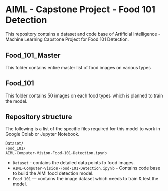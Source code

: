 # AIML - Capstone Project - Food 101 Detection

This repository contains a dataset and code base of Artificial Intelligence - Machine Learning Capstone Project for Food 101 Detection.

## Food_101_Master

This folder contains entire master list of food images on various types


## Food_101

This folder contains 50 images on each food types which is planned to train the model. 

## Repository structure

The following is a list of the specific files required for this model to work in Google Colab or Jupyter Notebook.

```bash
Dataset/
Food_101/
AIML-Computer-Vision-Food-101-Detection.ipynb
```

- `Dataset` - contains the detailed data points fo food images.
- `AIML-Computer-Vision-Food-101-Detection.ipynb` - Contains code base to build the AIMl food detection model.
-  `Food_101` — contains the image dataset which needs to train & test the model.
